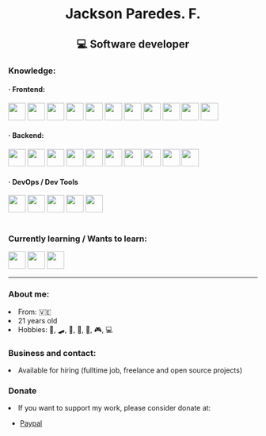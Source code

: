 <h1 align="center">Jackson Paredes. F.</h1>
<h2 align="center">💻 Software developer</h2>

<h3>Knowledge:</h3>

<h4>· Frontend: </h4>
<div>
 <img height="35px" src="https://cdn.jsdelivr.net/gh/devicons/devicon/icons/javascript/javascript-original.svg" />
 <img height="35px" src="https://cdn.jsdelivr.net/gh/devicons/devicon/icons/html5/html5-original.svg" />
 <img height="35px" src="https://cdn.jsdelivr.net/gh/devicons/devicon/icons/css3/css3-original.svg" />
 <img height="35px" src="https://cdn.jsdelivr.net/gh/devicons/devicon/icons/sass/sass-original.svg" />
  <img height="35px" src="https://cdn.jsdelivr.net/gh/devicons/devicon/icons/bootstrap/bootstrap-plain.svg" />
 <img height="35px" src="https://cdn.jsdelivr.net/gh/devicons/devicon/icons/tailwindcss/tailwindcss-plain.svg" />
 <img height="35px" src="https://cdn.jsdelivr.net/gh/devicons/devicon/icons/bulma/bulma-plain.svg" />
 <img height="35px" src="https://cdn.jsdelivr.net/gh/devicons/devicon/icons/react/react-original.svg" />
 <img height="35px" src="https://cdn.jsdelivr.net/gh/devicons/devicon/icons/redux/redux-original.svg" />
 <img height="35px" src="https://cdn.jsdelivr.net/gh/devicons/devicon/icons/materialui/materialui-original.svg" />
 <img height="35px" src="https://avatars.githubusercontent.com/u/54212428?s=280&v=4" />
     
 
 
</div>

<h4>· Backend:</h4>
<div>
    <img height="35px" src="https://cdn.jsdelivr.net/gh/devicons/devicon/icons/linux/linux-original.svg" />
     <img height="35px" src="https://cdn.jsdelivr.net/gh/devicons/devicon/icons/python/python-original.svg" />
     <img height="35px" src="https://cdn.jsdelivr.net/gh/devicons/devicon/icons/bash/bash-original.svg" />
     <img height="35px" src="https://cdn.jsdelivr.net/gh/devicons/devicon/icons/nodejs/nodejs-plain.svg" />
     <img height="35px" src="https://cdn.jsdelivr.net/gh/devicons/devicon/icons/express/express-original.svg" />
     <img height="35px" src="https://cdn.jsdelivr.net/gh/devicons/devicon/icons/nextjs/nextjs-original.svg" />
     <img height="35px" src="https://cdn.jsdelivr.net/gh/devicons/devicon/icons/mysql/mysql-original.svg" />
     <img height="35px" src="https://cdn.jsdelivr.net/gh/devicons/devicon/icons/postgresql/postgresql-original.svg" />
     <img height="35px" src="https://cdn.jsdelivr.net/gh/devicons/devicon/icons/mongodb/mongodb-original.svg" />
     <img  height="35px" src="https://cdn.jsdelivr.net/gh/devicons/devicon/icons/firebase/firebase-plain.svg" />
</div>

<h4>· DevOps / Dev Tools </h4>
<div>
<img height="35px" src="https://cdn.jsdelivr.net/gh/devicons/devicon/icons/git/git-original.svg" />
<img height="35px" src="https://cdn.jsdelivr.net/gh/devicons/devicon/icons/jest/jest-plain.svg" />
<img height="35px" src="https://cdn.jsdelivr.net/gh/devicons/devicon/icons/markdown/markdown-original.svg" />
<img height="35px" src="https://cdn.jsdelivr.net/gh/devicons/devicon/icons/docker/docker-original.svg" />
<img height="35px" src="https://cdn.jsdelivr.net/gh/devicons/devicon/icons/kubernetes/kubernetes-plain.svg" />  
</div>
<br />


<h3>Currently learning / Wants to learn:</h3>
<div>
     <img  height="35px"  src="https://cdn.jsdelivr.net/gh/devicons/devicon/icons/typescript/typescript-original.svg" />
     <img height="35px" src="https://cdn.jsdelivr.net/gh/devicons/devicon/icons/graphql/graphql-plain.svg" />
     <img  height="35px" src="https://cdn.jsdelivr.net/gh/devicons/devicon/icons/redis/redis-original.svg" />
</div>

<hr/>

<h3>About me:</h3>
<li>From: 🇻🇪</li>
<li>21 years old</li>
<li>Hobbies: 📝, 🛹, 🎨, 📐, 🎸, 🎮, 💻</li>


<h3>Business and contact:</h3>
<li>Available for hiring (fulltime job, freelance and open source projects)</li>

<h3>Donate</h3>
<li>If you want to support my work, please consider donate at:</li>
<ul>
 <li><a href="https://www.paypal.me/jacksonpf1">Paypal</a></li>
</ul>

